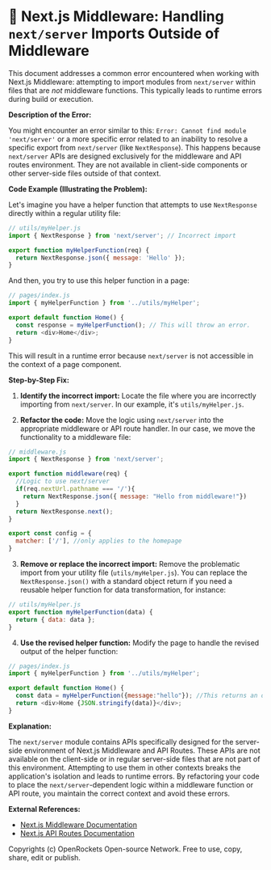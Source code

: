 # 🐞 Next.js Middleware: Handling `next/server` Imports Outside of Middleware


This document addresses a common error encountered when working with Next.js Middleware: attempting to import modules from `next/server` within files that are *not* middleware functions.  This typically leads to runtime errors during build or execution.

**Description of the Error:**

You might encounter an error similar to this:  `Error: Cannot find module 'next/server'` or a more specific error related to an inability to resolve a specific export from `next/server` (like `NextResponse`). This happens because `next/server` APIs are designed exclusively for the middleware and API routes environment.  They are not available in client-side components or other server-side files outside of that context.

**Code Example (Illustrating the Problem):**

Let's imagine you have a helper function that attempts to use `NextResponse` directly within a regular utility file:

```javascript
// utils/myHelper.js
import { NextResponse } from 'next/server'; // Incorrect import

export function myHelperFunction(req) {
  return NextResponse.json({ message: 'Hello' });
}
```

And then, you try to use this helper function in a page:

```javascript
// pages/index.js
import { myHelperFunction } from '../utils/myHelper';

export default function Home() {
  const response = myHelperFunction(); // This will throw an error.
  return <div>Home</div>;
}
```

This will result in a runtime error because `next/server` is not accessible in the context of a page component.

**Step-by-Step Fix:**

1. **Identify the incorrect import:** Locate the file where you are incorrectly importing from `next/server`.  In our example, it's `utils/myHelper.js`.

2. **Refactor the code:** Move the logic using `next/server` into the appropriate middleware or API route handler. In our case, we move the functionality to a middleware file:


```javascript
// middleware.js
import { NextResponse } from 'next/server';

export function middleware(req) {
  //Logic to use next/server
  if(req.nextUrl.pathname === '/'){
    return NextResponse.json({ message: "Hello from middleware!"})
  }
  return NextResponse.next();
}

export const config = {
  matcher: ['/'], //only applies to the homepage
}

```

3. **Remove or replace the incorrect import:** Remove the problematic import from your utility file (`utils/myHelper.js`). You can replace the  `NextResponse.json()` with a standard object return if you need a reusable helper function for data transformation, for instance:

```javascript
// utils/myHelper.js
export function myHelperFunction(data) {
  return { data: data };
}
```

4. **Use the revised helper function:** Modify the page to handle the revised output of the helper function:

```javascript
// pages/index.js
import { myHelperFunction } from '../utils/myHelper';

export default function Home() {
  const data = myHelperFunction({message:"hello"}); //This returns an object not a response
  return <div>Home {JSON.stringify(data)}</div>;
}
```


**Explanation:**

The `next/server` module contains APIs specifically designed for the server-side environment of Next.js Middleware and API Routes.  These APIs are not available on the client-side or in regular server-side files that are not part of this environment.  Attempting to use them in other contexts breaks the application's isolation and leads to runtime errors. By refactoring your code to place the `next/server`-dependent logic within a middleware function or API route, you maintain the correct context and avoid these errors.

**External References:**

* [Next.js Middleware Documentation](https://nextjs.org/docs/app/api-reference/middleware)
* [Next.js API Routes Documentation](https://nextjs.org/docs/api-routes/introduction)


Copyrights (c) OpenRockets Open-source Network. Free to use, copy, share, edit or publish.

